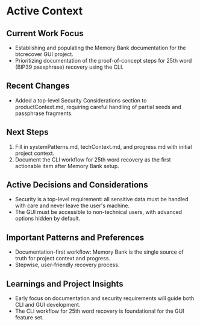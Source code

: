 # Active Context

## Current Work Focus
- Establishing and populating the Memory Bank documentation for the btcrecover GUI project.
- Prioritizing documentation of the proof-of-concept steps for 25th word (BIP39 passphrase) recovery using the CLI.

## Recent Changes
- Added a top-level Security Considerations section to productContext.md, requiring careful handling of partial seeds and passphrase fragments.

## Next Steps
1. Fill in systemPatterns.md, techContext.md, and progress.md with initial project context.
2. Document the CLI workflow for 25th word recovery as the first actionable item after Memory Bank setup.

## Active Decisions and Considerations
- Security is a top-level requirement: all sensitive data must be handled with care and never leave the user's machine.
- The GUI must be accessible to non-technical users, with advanced options hidden by default.

## Important Patterns and Preferences
- Documentation-first workflow: Memory Bank is the single source of truth for project context and progress.
- Stepwise, user-friendly recovery process.

## Learnings and Project Insights
- Early focus on documentation and security requirements will guide both CLI and GUI development.
- The CLI workflow for 25th word recovery is foundational for the GUI feature set.
